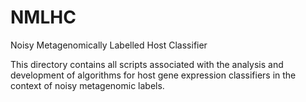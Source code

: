 # NMLHC
Noisy Metagenomically Labelled Host Classifier

This directory contains all scripts associated with the analysis and development of algorithms for host gene expression classifiers in the context of noisy metagenomic labels.


